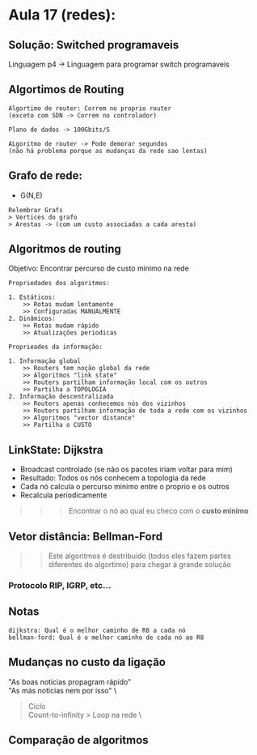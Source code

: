 # Aula 17 (redes):

## Solução: Switched programaveis

Linguagem p4 -> Linguagem para programar switch programaveis

## Algortimos de Routing

```
Algortimo de router: Correm no proprio router
(exceto com SDN -> Correm no controlador)

Plano de dados -> 100Gbits/S

ALgoritmo de router -> Pode demorar segundos
(não há problema porque as mudanças da rede sao lentas)
```

## Grafo de rede:

- G(N,E)
```
Relembrar Grafs
> Vertices do grafo
> Arestas -> (com um custo associadas a cada aresta)
```

## Algoritmos de routing
Objetivo: Encontrar percurso de custo minimo na rede

```
Propriedades dos algoritmos:

1. Estáticos:
	>> Rotas mudam lentamente
	>> Configuradas MANUALMENTE
2. Dinâmicos:
	>> Rotas mudam rápido
	>> Atualizações periodicas
```

```
Proprieades da informação:

1. Informação global
	>> Routers tem noção global da rede
	>> Algoritmos "link state"
	>> Routers partilham informação local com os outros
	>> Partilha a TOPOLOGIA
2. Informação descentralizada
	>> Routers apenas conhecemos nós dos vizinhos
	>> Routers partilham informação de toda a rede com os vizinhos
	>> Algoritmos "vector distance"
	>> Partilha o CUSTO
```

## LinkState: Dijkstra
- Broadcast controlado (se não os pacotes iriam voltar para mim)
- Resultado: Todos os nós conhecem a topologia da rede
- Cada nó calcula o percurso minimo entre o proprio e os outros
- Recalcula periodicamente

>>> Encontrar o nó ao qual eu checo com o **custo minimo**

## Vetor distância: Bellman-Ford
>> Este algoritmos é destribuido (todos eles fazem partes diferentes do algortimo) para chegar à grande  solução

### Protocolo RIP, IGRP, etc...

## Notas
```
dijkstra: Qual é o melhor caminho de R8 a cada nó
bellman-ford: Qual é o melhor caminho de cada nó ao R8
```
## Mudanças no custo da ligação

"As boas noticias propagram rápido" \
"As más noticias nem por isso" \

> Ciclo \
> Count-to-infinity > Loop na rede \

## Comparação de algoritmos
